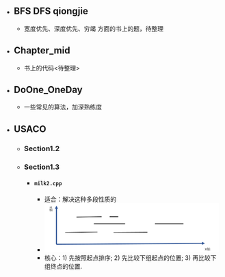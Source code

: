* ## BFS   DFS   qiongjie
    * 宽度优先、深度优先、穷竭 方面的书上的题，待整理<br>
* ## Chapter_mid 
    * 书上的代码<待整理><br>
* ## DoOne_OneDay
    * 一些常见的算法，加深熟练度
*   ## USACO
    * ### Section1.2
    * ### Section1.3
        * #### `milk2.cpp`<br>
            * 适合：解决这种多段性质的<br>
            * ![milk2](https://github.com/anlance/anlance/blob/master/WhiteBook/USACO/picture/milk2.png)<br>
            * 核心：1) 先按照起点排序;  2) 先比较下组起点的位置;  3) 再比较下组终点的位置.<br>